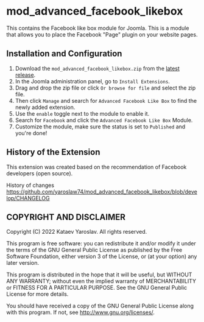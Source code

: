 # mod_advanced_facebook_likebox

This contains the Facebook like box module for Joomla. This is a module that allows you to place the Facebook "Page" plugin on your website pages.

## Installation and Configuration

1. Download the `mod_advanced_facebook_likebox.zip` from the [latest release](https://github.com/yaroslaw74/master/mod_advanced_facebook_likebox).
2. In the Joomla administration panel, go to `Install Extensions`.
3. Drag and drop the zip file or click `Or browse for file` and select the zip file.
4. Then click `Manage` and search for `Advanced Facebook Like Box` to find the newly added extension.
5. Use the `enable` toggle next to the module to enable it.
6. Search for `Facebook` and click the `Advanced Facebook Like Box` Module.
7. Customize the module, make sure the status is set to `Published` and you're done!

## History of the Extension

This extension was created based on the recommendation of Facebook developers (open source).

History of changes https://github.com/yaroslaw74/mod_advanced_facebook_likebox/blob/develop/CHANGELOG

## COPYRIGHT AND DISCLAIMER

Copyright (C) 2022 Kataev Yaroslav. All rights reserved.

This program is free software: you can redistribute it and/or modify it under the terms of the GNU General Public License as published by the Free Software Foundation, either version 3 of the License, or (at your option) any later version.

This program is distributed in the hope that it will be useful, but WITHOUT ANY WARRANTY; without even the implied warranty of MERCHANTABILITY or FITNESS FOR A PARTICULAR PURPOSE. See the GNU General Public License for more details.

You should have received a copy of the GNU General Public License along with this program. If not, see http://www.gnu.org/licenses/.
